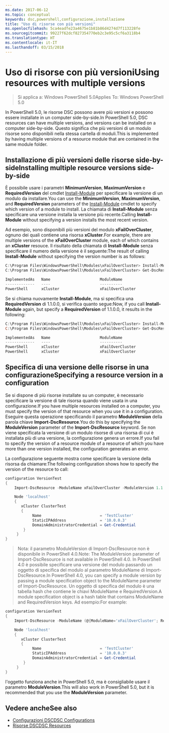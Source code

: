 ```yaml
---
ms.date: 2017-06-12
ms.topic: conceptual
keywords: dsc,powershell,configurazione,installazione
title: "Uso di risorse con più versioni"
ms.openlocfilehash: 5ca4eadfe23a4675e1b81b86d4274d7f113228fe
ms.sourcegitcommit: 99227f62dcf827354770eb2c3e95c5cf6a3118b4
ms.translationtype: HT
ms.contentlocale: it-IT
ms.lasthandoff: 03/15/2018
---
```

# <a name="using-resources-with-multiple-versions"></a><span data-ttu-id="6de41-103">Uso di risorse con più versioni</span><span class="sxs-lookup"><span data-stu-id="6de41-103">Using resources with multiple versions</span></span>

> <span data-ttu-id="6de41-104">Si applica a: Windows PowerShell 5.0</span><span class="sxs-lookup"><span data-stu-id="6de41-104">Applies To: Windows PowerShell 5.0</span></span>

<span data-ttu-id="6de41-105">In PowerShell 5.0, le risorse DSC possono avere più versioni e possono essere installate in un computer side-by-side.</span><span class="sxs-lookup"><span data-stu-id="6de41-105">In PowerShell 5.0, DSC resources can have multiple versions, and versions can be installed on a computer side-by-side.</span></span> <span data-ttu-id="6de41-106">Questo significa che più versioni di un modulo risorse sono disponibili nella stessa cartella di moduli.</span><span class="sxs-lookup"><span data-stu-id="6de41-106">This is implemented by having multiple versions of a resource module that are contained in the same module folder.</span></span>

## <a name="installing-multiple-resource-versions-side-by-side"></a><span data-ttu-id="6de41-107">Installazione di più versioni delle risorse side-by-side</span><span class="sxs-lookup"><span data-stu-id="6de41-107">Installing multiple resource versions side-by-side</span></span>

<span data-ttu-id="6de41-108">È possibile usare i parametri **MinimumVersion**, **MaximumVersion** e **RequiredVersion** del cmdlet [Install-Module](https://technet.microsoft.com/library/dn807162.aspx) per specificare la versione di un modulo da installare.</span><span class="sxs-lookup"><span data-stu-id="6de41-108">You can use the **MinimumVersion**, **MaximumVersion**, and **RequiredVersion** parameters of the [Install-Module](https://technet.microsoft.com/library/dn807162.aspx) cmdlet to specify which version of a module to install.</span></span> <span data-ttu-id="6de41-109">La chiamata di **Install-Module** senza specificare una versione installa la versione più recente.</span><span class="sxs-lookup"><span data-stu-id="6de41-109">Calling **Install-Module** without specifying a version installs the most recent version.</span></span>

<span data-ttu-id="6de41-110">Ad esempio, sono disponibili più versioni del modulo **xFailOverCluster**, ognuno dei quali contiene una risorsa **xCluster**.</span><span class="sxs-lookup"><span data-stu-id="6de41-110">For example, there are multiple versions of the **xFailOverCluster** module, each of which contains an **xCluster** resouce.</span></span> <span data-ttu-id="6de41-111">Il risultato della chiamata di **Install-Module** senza specificare il numero della versione è il seguente:</span><span class="sxs-lookup"><span data-stu-id="6de41-111">The result of calling **Install-Module** without specifying the version number is as follows:</span></span>

```powershell
C:\Program Files\WindowsPowerShell\Modules\xFailOverCluster> Install-Module xFailOverCluster
C:\Program Files\WindowsPowerShell\Modules\xFailOverCluster> Get-DscResource xCluster

ImplementedAs   Name                      ModuleName                     Version    Properties
-------------   ----                      ----------                     -------    ----------
PowerShell      xCluster                  xFailOverCluster               1.2.0.0    {DomainAdministratorCredential, ...
```

<span data-ttu-id="6de41-112">Se si chiama nuovamente **Install-Module**, ma si specifica una **RequiredVersion** di 1.1.0.0, si verifica quanto segue:</span><span class="sxs-lookup"><span data-stu-id="6de41-112">Now, if you call **Install-Module** again, but specify a **RequiredVersion** of 1.1.0.0, it results in the following:</span></span>

```powershell
C:\Program Files\WindowsPowerShell\Modules\xFailOverCluster> Install-Module xFailOverCluster -RequiredVersion 1.1
C:\Program Files\WindowsPowerShell\Modules\xFailOverCluster> Get-DscResource xCluster

ImplementedAs   Name                      ModuleName                     Version    Properties
-------------   ----                      ----------                     -------    ----------
PowerShell      xCluster                  xFailOverCluster               1.1        {DomainAdministratorCredential, Name, ...
PowerShell      xCluster                  xFailOverCluster               1.2.0.0    {DomainAdministratorCredential, Name, ...
```

## <a name="specifying-a-resource-version-in-a-configuration"></a><span data-ttu-id="6de41-113">Specifica di una versione delle risorse in una configurazione</span><span class="sxs-lookup"><span data-stu-id="6de41-113">Specifying a resource version in a configuration</span></span>

<span data-ttu-id="6de41-114">Se si dispone di più risorse installate su un computer, è necessario specificare la versione di tale risorsa quando viene usata in una configurazione.</span><span class="sxs-lookup"><span data-stu-id="6de41-114">If you have multiple resources installed on a computer, you must specify the version of that resource when you use it in a configuration.</span></span> <span data-ttu-id="6de41-115">Eseguire questa operazione specificando il parametro **ModuleVersion** della parola chiave **Import-DscResource**.</span><span class="sxs-lookup"><span data-stu-id="6de41-115">You do this by specifying the **ModuleVersion** parameter of the **Import-DscResource** keyword.</span></span> <span data-ttu-id="6de41-116">Se non viene specificata la versione di un modulo risorse di una risorsa di cui è installata più di una versione, la configurazione genera un errore.</span><span class="sxs-lookup"><span data-stu-id="6de41-116">If you fail to specify the version of a resource module of a resource of which you have more than one version installed, the configuration generates an error.</span></span>

<span data-ttu-id="6de41-117">La configurazione seguente mostra come specificare la versione della risorsa da chiamare:</span><span class="sxs-lookup"><span data-stu-id="6de41-117">The following configuration shows how to specify the version of the resource to call:</span></span>

```powershell
configuration VersionTest
{
    Import-DscResource -ModuleName xFailOverCluster -ModuleVersion 1.1

    Node 'localhost'
    {
       xCluster ClusterTest
       {
            Name                          = 'TestCluster'
            StaticIPAddress               = '10.0.0.3'
            DomainAdministratorCredential = Get-Credential
        }
     }
}     
```

><span data-ttu-id="6de41-118">Nota: il parametro ModuleVersion di Import-DscResource non è disponibile in PowerShell 4.0.</span><span class="sxs-lookup"><span data-stu-id="6de41-118">Note: The ModuleVersion parameter of Import-DscResource is not available in PowerShell 4.0.</span></span> <span data-ttu-id="6de41-119">In PowerShell 4.0 è possibile specificare una versione del modulo passando un oggetto di specifica del modulo al parametro ModuleName di Import-DscResource.</span><span class="sxs-lookup"><span data-stu-id="6de41-119">In PowerShell 4.0, you can specify a module version by passing a module specification object to the ModuleName parameter of Import-DscResource.</span></span> <span data-ttu-id="6de41-120">Un oggetto di specifica del modulo è una tabella hash che contiene le chiavi ModuleName e RequiredVersion.</span><span class="sxs-lookup"><span data-stu-id="6de41-120">A module specification object is a hash table that contains ModuleName and RequiredVersion  keys.</span></span> <span data-ttu-id="6de41-121">Ad esempio:</span><span class="sxs-lookup"><span data-stu-id="6de41-121">For example:</span></span>

```powershell
configuration VersionTest
{
    Import-DscResource -ModuleName (@{ModuleName='xFailOverCluster'; RequiredVersion='1.1'} )

    Node 'localhost'
    {
       xCluster ClusterTest
       {
            Name                          = 'TestCluster'
            StaticIPAddress               = '10.0.0.3'
            DomainAdministratorCredential = Get-Credential
        }
     }
}     
```

<span data-ttu-id="6de41-122">l'oggetto funziona anche in PowerShell 5.0, ma è consigliabile usare il parametro **ModuleVersion**.</span><span class="sxs-lookup"><span data-stu-id="6de41-122">This will also work in PowerShell 5.0, but it is recommended that you use the **ModuleVersion** parameter.</span></span>

## <a name="see-also"></a><span data-ttu-id="6de41-123">Vedere anche</span><span class="sxs-lookup"><span data-stu-id="6de41-123">See also</span></span>
* [<span data-ttu-id="6de41-124">Configurazioni DSC</span><span class="sxs-lookup"><span data-stu-id="6de41-124">DSC Configurations</span></span>](configurations.md)
* [<span data-ttu-id="6de41-125">Risorse DSC</span><span class="sxs-lookup"><span data-stu-id="6de41-125">DSC Resources</span></span>](resources.md)

